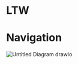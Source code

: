 # LTW
# Navigation

![Untitled Diagram drawio](https://user-images.githubusercontent.com/72156140/168296918-e260735b-51eb-4174-9d86-b4ea49010181.png)
